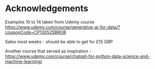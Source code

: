 # Acknowledgements

Examples 10 to 14 taken from Udemy course https://www.udemy.com/course/generative-ai-for-data/?couponCode=CP130525BRGB

Sales most weeks - should be able to get for £15 GBP

Another course that served as inspiration - https://www.udemy.com/course/chatgpt-for-python-data-science-and-machine-learning/